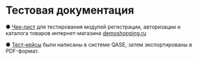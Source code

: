 # Тестовая документация

● [Чек-лист](https://docs.google.com/spreadsheets/d/1NtJxAYc4b3UmltKsxwuzqsysUFrU6yjPwWvHSFvh348/edit?usp=sharing) для тестирования модулей регистрации, авторизации и каталога товаров интернет-магазина [demoshopping.ru](https://demoshopping.ru/)

● [Тест-кейсы](https://github.com/Ulyana-Vlasenko/docs/blob/main/Test%20cases%20in%20QASE%20for%20demoshopping.ru.pdf.pdf) были написаны в системе QASE, затем экспортированы в PDF-формат.
